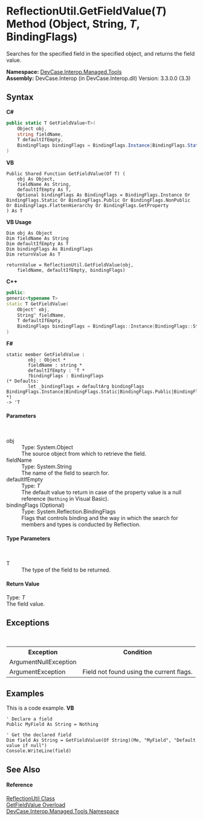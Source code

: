 # ReflectionUtil.GetFieldValue(*T*) Method (Object, String, *T*, BindingFlags)
 

Searches for the specified field in the specified object, and returns the field value.

**Namespace:**&nbsp;<a href="N_DevCase_Interop_Managed_Tools">DevCase.Interop.Managed.Tools</a><br />**Assembly:**&nbsp;DevCase.Interop (in DevCase.Interop.dll) Version: 3.3.0.0 (3.3)

## Syntax

**C#**<br />
``` C#
public static T GetFieldValue<T>(
	Object obj,
	string fieldName,
	T defaultIfEmpty,
	BindingFlags bindingFlags = BindingFlags.Instance|BindingFlags.Static|BindingFlags.Public|BindingFlags.NonPublic|BindingFlags.FlattenHierarchy|BindingFlags.GetProperty
)

```

**VB**<br />
``` VB
Public Shared Function GetFieldValue(Of T) ( 
	obj As Object,
	fieldName As String,
	defaultIfEmpty As T,
	Optional bindingFlags As BindingFlags = BindingFlags.Instance Or BindingFlags.Static Or BindingFlags.Public Or BindingFlags.NonPublic Or BindingFlags.FlattenHierarchy Or BindingFlags.GetProperty
) As T
```

**VB Usage**<br />
``` VB Usage
Dim obj As Object
Dim fieldName As String
Dim defaultIfEmpty As T
Dim bindingFlags As BindingFlags
Dim returnValue As T

returnValue = ReflectionUtil.GetFieldValue(obj, 
	fieldName, defaultIfEmpty, bindingFlags)
```

**C++**<br />
``` C++
public:
generic<typename T>
static T GetFieldValue(
	Object^ obj, 
	String^ fieldName, 
	T defaultIfEmpty, 
	BindingFlags bindingFlags = BindingFlags::Instance|BindingFlags::Static|BindingFlags::Public|BindingFlags::NonPublic|BindingFlags::FlattenHierarchy|BindingFlags::GetProperty
)
```

**F#**<br />
``` F#
static member GetFieldValue : 
        obj : Object * 
        fieldName : string * 
        defaultIfEmpty : 'T * 
        ?bindingFlags : BindingFlags 
(* Defaults:
        let _bindingFlags = defaultArg bindingFlags BindingFlags.Instance|BindingFlags.Static|BindingFlags.Public|BindingFlags.NonPublic|BindingFlags.FlattenHierarchy|BindingFlags.GetProperty
*)
-> 'T 

```


#### Parameters
&nbsp;<dl><dt>obj</dt><dd>Type: System.Object<br />The source object from which to retrieve the field.</dd><dt>fieldName</dt><dd>Type: System.String<br />The name of the field to search for.</dd><dt>defaultIfEmpty</dt><dd>Type: *T*<br />The default value to return in case of the property value is a null reference (`Nothing` in Visual Basic).</dd><dt>bindingFlags (Optional)</dt><dd>Type: System.Reflection.BindingFlags<br />Flags that controls binding and the way in which the search for members and types is conducted by Reflection.</dd></dl>

#### Type Parameters
&nbsp;<dl><dt>T</dt><dd>The type of the field to be returned.</dd></dl>

#### Return Value
Type: *T*<br />The field value.

## Exceptions
&nbsp;<table><tr><th>Exception</th><th>Condition</th></tr><tr><td>ArgumentNullException</td><td /></tr><tr><td>ArgumentException</td><td>Field not found using the current flags.</td></tr></table>

## Examples
This is a code example. 
**VB**<br />
``` VB
' Declare a field
Public MyField As String = Nothing

' Get the declared field
Dim field As String = GetFieldValue(Of String)(Me, "MyField", "Default value if null")
Console.WriteLine(field)
```


## See Also


#### Reference
<a href="T_DevCase_Interop_Managed_Tools_ReflectionUtil">ReflectionUtil Class</a><br /><a href="Overload_DevCase_Interop_Managed_Tools_ReflectionUtil_GetFieldValue">GetFieldValue Overload</a><br /><a href="N_DevCase_Interop_Managed_Tools">DevCase.Interop.Managed.Tools Namespace</a><br />